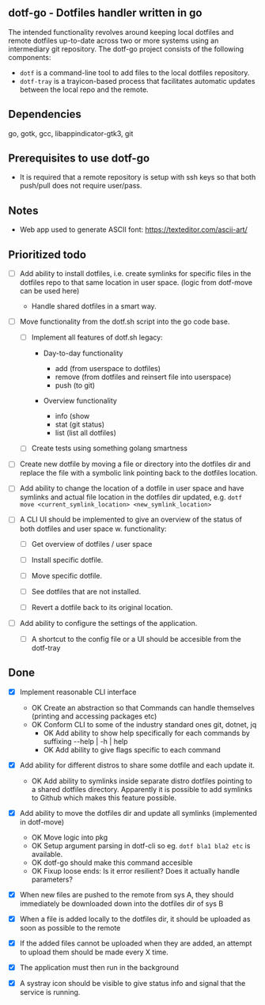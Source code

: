 dotf-go - Dotfiles handler written in go
----------------------------------------
The intended functionality revolves around keeping local dotfiles and remote dotfiles up-to-date
across two or more systems using an intermediary git repository.
The dotf-go project consists of the following components:
- `dotf` is a command-line tool to add files to the local dotfiles repository.
- `dotf-tray` is a trayicon-based process that facilitates automatic updates between the local repo and the remote.

Dependencies
------------
go, gotk, gcc, libappindicator-gtk3, git

Prerequisites to use dotf-go
----------------------------
- It is required that a remote repository is setup with ssh keys so that both push/pull does not require user/pass.

Notes
-----
- Web app used to generate ASCII font: https://texteditor.com/ascii-art/

Prioritized todo
----------------
- [ ] Add ability to install dotfiles, i.e. create symlinks for specific files in the dotfiles repo to that 
		same location in user space. (logic from dotf-move can be used here)
	- Handle shared dotfiles in a smart way.

- [ ] Move functionality from the dotf.sh script into the go code base.
	- [ ] Implement all features of dotf.sh legacy:

		- Day-to-day functionality
			- add		(from userspace to dotfiles)
			- remove	(from dotfiles and reinsert file into userspace)
			- push		(to git)

		- Overview functionality
			- info (show 
			- stat (git status)
			- list (list all dotfiles)

	- [ ] Create tests using something golang smartness

- [ ] Create new dotfile by moving a file or directory into the dotfiles dir and replace the file with a symbolic link 
		pointing back to the dotfiles location.

- [ ] Add ability to change the location of a dotfile in user space and have symlinks and actual file 
		location in the dotfiles dir updated, e.g. `dotf move <current_symlink_location> <new_symlink_location>`


- [ ] A CLI UI should be implemented to give an overview of the status of both dotfiles and user space w. functionality:
	- [ ] Get overview of dotfiles / user space
	- [ ] Install specific dotfile.
	- [ ] Move specific dotfile.
	- [ ] See dotfiles that are not installed.
	- [ ] Revert a dotfile back to its original location.


- [ ] Add ability to configure the settings of the application.
	- [ ] A shortcut to the config file or a UI should be accesible from the dotf-tray


Done 
----
- [x] Implement reasonable CLI interface
	- OK Create an abstraction so that Commands can handle themselves (printing and accessing packages etc)
	- OK Conform CLI to some of the industry standard ones git, dotnet, jq
		- OK Add ability to show help specifically for each commands by suffixing --help | -h | help
		- OK Add ability to give flags specific to each command

- [x] Add ability for different distros to share some dotfile and each update it.
	- OK Add ability to symlinks inside separate distro dotfiles pointing to
		  a shared dotfiles directory. Apparently it is possible to add symlinks to Github which makes this feature possible.
- [x] Add ability to move the dotfiles dir and update all symlinks (implemented in dotf-move)
	- OK Move logic into pkg
	- OK Setup argument parsing in dotf-cli so eg. `dotf bla1 bla2 etc` is available.
	- OK dotf-go should make this command accesible
	- OK Fixup loose ends: Is it error resilient? Does it actually handle parameters?

- [x] When new files are pushed to the remote from sys A, they should immediately be downloaded down into the dotfiles dir of sys B
- [x] When a file is added locally to the dotfiles dir, it should be uploaded as soon as possible to the remote
- [x] If the added files cannot be uploaded when they are added, an attempt to upload them should be made every X time.
- [x] The application must then run in the background
- [x] A systray icon should be visible to give status info and signal that the service is running.

